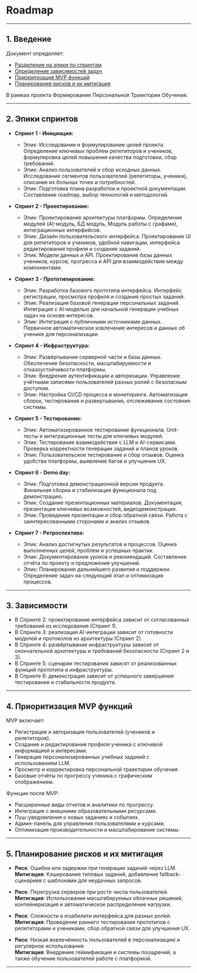 # Roadmap

---

## 1. Введение

Документ определяет:
- [Разделение на эпики по спринтам](#2-эпики-спринтов)
- [Определение зависимостей задач](#3-зависимости)
- [Приоритизация MVP функций](#4-приоритизация-mvp-функций)
- [Планирование рисков и их митигация](#5-планирование-рисков-и-их-митигация)

В рамках проекта Формирование Персональной Траектории Обучения.

---

## 2. Эпики спринтов

- **Спринт 1 - Инициация:**
  - Эпик: Исследование и формулирование целей проекта. Определение ключевых проблем репетиторов и учеников, формулировка целей повышения качества подготовки, сбор требований.
  - Эпик: Анализ пользователей и сбор исходных данных. Исследование сегментов пользователей (репетиторы, ученики), описание их больных точек и потребностей.
  - Эпик: Подготовка плана разработки и проектной документации. Составление roadmap, выбор технологий и методологий.

- **Спринт 2 - Проектирование:**
  - Эпик: Проектирование архитектуры платформы. Определение модулей (AI-модуль, БД модуль, Модуль работы с графами), интеграционных интерфейсов.
  - Эпик: Дизайн пользовательского интерфейса. Проектирование UI для репетиторов и учеников, удобной навигации, интерфейса редактирования профиля и создания заданий.
  - Эпик: Модели данных и API. Проектирование базы данных учеников, курсов, прогресса и API для взаимодействия между компонентами.

- **Спринт 3 - Прототипирование:**
  - Эпик: Разработка базового прототипа интерфейса. Интерфейс регистрации, просмотра профиля и создания простых заданий.
  - Эпик: Реализация базовой генерации персональных заданий. Интеграция с AI-моделью для начальной генерации учебных задач на основе интересов.
  - Эпик: Интеграция с публичными источниками данных. Первичное автоматическое извлечение интересов и данных об ученике для персонализации.

- **Спринт 4 - Инфраструктура:**
  - Эпик: Развёртывание серверной части и базы данных. Обеспечение безопасности, масштабируемости и отказоустойчивости платформы.
  - Эпик: Внедрение аутентификации и авторизации. Управление учётными записями пользователей разных ролей с безопасным доступом.
  - Эпик: Настройка CI/CD процесса и мониторинга. Автоматизация сборок, тестирования и развертывания, отслеживание состояния системы.

- **Спринт 5 - Тестирование:**
  - Эпик: Автоматизированное тестирование функционала. Unit-тесты и интеграционные тесты для ключевых модулей.
  - Эпик: Тестирование взаимодействия с LLM и AI-сервисами. Проверка корректности генерации заданий и планов уроков.
  - Эпик: Пользовательское тестирование и сбор отзывов. Оценка удобства платформы, выявление багов и улучшение UX.

- **Спринт 6 - Demo day:**
  - Эпик: Подготовка демонстрационной версии продукта. Финальная сборка и стабилизация функционала под демонстрацию.
  - Эпик: Создание презентационных материалов. Документация, презентация ключевых возможностей, видеодемонстрации.
  - Эпик: Проведение презентации и сбор обратной связи. Работа с заинтересованными сторонами и анализ отзывов.

- **Спринт 7 - Ретроспектива:**
  - Эпик: Анализ достигнутых результатов и процессов. Оценка выполненных целей, проблем и успешных практик.
  - Эпик: Документирование уроков и рекомендаций. Составление отчёта по проекту и предложения улучшений.
  - Эпик: Планирование дальнейшего развития и поддержки. Определение задач на следующий этап и оптимизация процессов.

---

## 3. Зависимости

- В Спринте 2: проектирование интерфейса зависит от согласованных требований из исследования (Спринт 1).
- В Спринте 3: реализация AI-интеграции зависит от готовности моделей и протоколов из архитектуры (Спринт 2).
- В Спринте 4: развёртывание инфраструктуры зависит от окончательной архитектуры и требований безопасности (Спринт 2 и 3).
- В Спринте 5: сценарии тестирования зависят от реализованных функций прототипа и инфраструктуры.
- В Спринте 6: демонстрация зависит от успешного завершения тестирования и стабильности продукта.

---

## 4. Приоритизация MVP функций

MVP включает:
- Регистрация и авторизация пользователей (учеников и репетиторов).
- Создание и редактирование профиля ученика с ключевой информацией и интересами.
- Генерация персонализированных учебных заданий с использованием LLM.
- Просмотр и корректировка персональной траектории обучения.
- Базовые отчёты по прогрессу ученика с графическим отображением.

Функции после MVP:
- Расширенные виды отчетов и аналитики по прогрессу.
- Интеграция с внешними образовательными ресурсами.
- Пуш-уведомления о новых заданиях и событиях.
- Админ-панель для управления пользователями и курсами.
- Оптимизация производительности и масштабирование системы.

---

## 5. Планирование рисков и их митигация

- **Риск**: Ошибки или задержки при генерации заданий через LLM.\
**Митигация**: Кэширование типовых заданий, добавление fallback-сценариев с шаблонами для неудачных запросов.

- **Риск**: Перегрузка серверов при росте числа пользователей.\
**Митигация**: Использование масштабируемых облачных решений, контейнеризация и автоматическое распределение нагрузки.

- **Риск**: Сложности в юзабилити интерфейса для разных ролей.\
**Митигация**: Проведение раннего тестирования прототипов с репетиторами и учениками, сбор обратной связи для улучшения UX.

- **Риск**: Низкая вовлечённость пользователей в персонализацию и регулярное использование.\
**Митигация**: Внедрение геймификации и системы поощрений, а также обучение пользователей работе с платформой.

---
